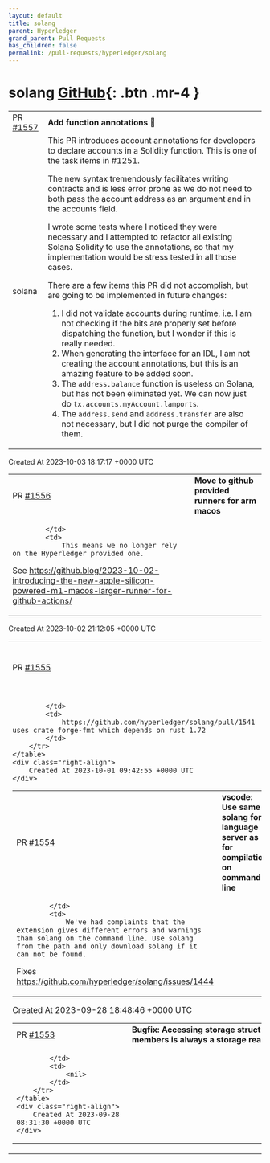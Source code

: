 ```yaml
---
layout: default
title: solang
parent: Hyperledger
grand_parent: Pull Requests
has_children: false
permalink: /pull-requests/hyperledger/solang
---
```


# solang <span class="fs-3 right-align">[GitHub](https://github.com/hyperledger/solang){: .btn .mr-4 }</span>


<div>
    <table>
        <tr>
            <td>
                PR <a href="https://github.com/hyperledger/solang/pull/1557" class=".btn">#1557</a>
            </td>
            <td>
                <b>
                    Add function annotations 🚀
                </b>
            </td>
        </tr>
        <tr>
            <td>
                <span class="chip">solana</span>
            </td>
            <td>
                This PR introduces account annotations for developers to declare accounts in a Solidity function. This is one of the task items in #1251.

The new syntax tremendously facilitates writing contracts and is less error prone as we do not need to both pass the account address as an argument and in the accounts field.

I wrote some tests where I noticed they were necessary and I attempted to refactor all existing Solana Solidity to use the annotations, so that my implementation would be stress tested in all those cases.

There are a few items this PR did not accomplish, but are going to be implemented in future changes:

1. I did not validate accounts during runtime, i.e. I am not checking if the bits are properly set before dispatching the function, but I wonder if this is really needed.
2. When generating the interface for an IDL, I am not creating the account annotations, but this is an amazing feature to be added soon.
3. The `address.balance` function is useless on Solana, but has not been eliminated yet. We can now just do `tx.accounts.myAccount.lamports`.
4. The `address.send` and `address.transfer` are also not necessary, but I did not purge the compiler of them.
            </td>
        </tr>
    </table>
    <div class="right-align">
        Created At 2023-10-03 18:17:17 +0000 UTC
    </div>
</div>

<div>
    <table>
        <tr>
            <td>
                PR <a href="https://github.com/hyperledger/solang/pull/1556" class=".btn">#1556</a>
            </td>
            <td>
                <b>
                    Move to github provided runners for arm macos
                </b>
            </td>
        </tr>
        <tr>
            <td>
                
            </td>
            <td>
                This means we no longer rely on the Hyperledger provided one.

See https://github.blog/2023-10-02-introducing-the-new-apple-silicon-powered-m1-macos-larger-runner-for-github-actions/
            </td>
        </tr>
    </table>
    <div class="right-align">
        Created At 2023-10-02 21:12:05 +0000 UTC
    </div>
</div>

<div>
    <table>
        <tr>
            <td>
                PR <a href="https://github.com/hyperledger/solang/pull/1555" class=".btn">#1555</a>
            </td>
            <td>
                <b>
                    update rust version to 1.72.0
                </b>
            </td>
        </tr>
        <tr>
            <td>
                
            </td>
            <td>
                https://github.com/hyperledger/solang/pull/1541 uses crate forge-fmt which depends on rust 1.72
            </td>
        </tr>
    </table>
    <div class="right-align">
        Created At 2023-10-01 09:42:55 +0000 UTC
    </div>
</div>

<div>
    <table>
        <tr>
            <td>
                PR <a href="https://github.com/hyperledger/solang/pull/1554" class=".btn">#1554</a>
            </td>
            <td>
                <b>
                    vscode: Use same solang for language server as for compilation on command line
                </b>
            </td>
        </tr>
        <tr>
            <td>
                
            </td>
            <td>
                We've had complaints that the extension gives different errors and warnings than solang on the command line. Use solang from the path and only download solang if it can not be found.

Fixes https://github.com/hyperledger/solang/issues/1444
            </td>
        </tr>
    </table>
    <div class="right-align">
        Created At 2023-09-28 18:48:46 +0000 UTC
    </div>
</div>

<div>
    <table>
        <tr>
            <td>
                PR <a href="https://github.com/hyperledger/solang/pull/1553" class=".btn">#1553</a>
            </td>
            <td>
                <b>
                    Bugfix: Accessing storage struct members is always a storage read
                </b>
            </td>
        </tr>
        <tr>
            <td>
                
            </td>
            <td>
                <nil>
            </td>
        </tr>
    </table>
    <div class="right-align">
        Created At 2023-09-28 08:31:30 +0000 UTC
    </div>
</div>

